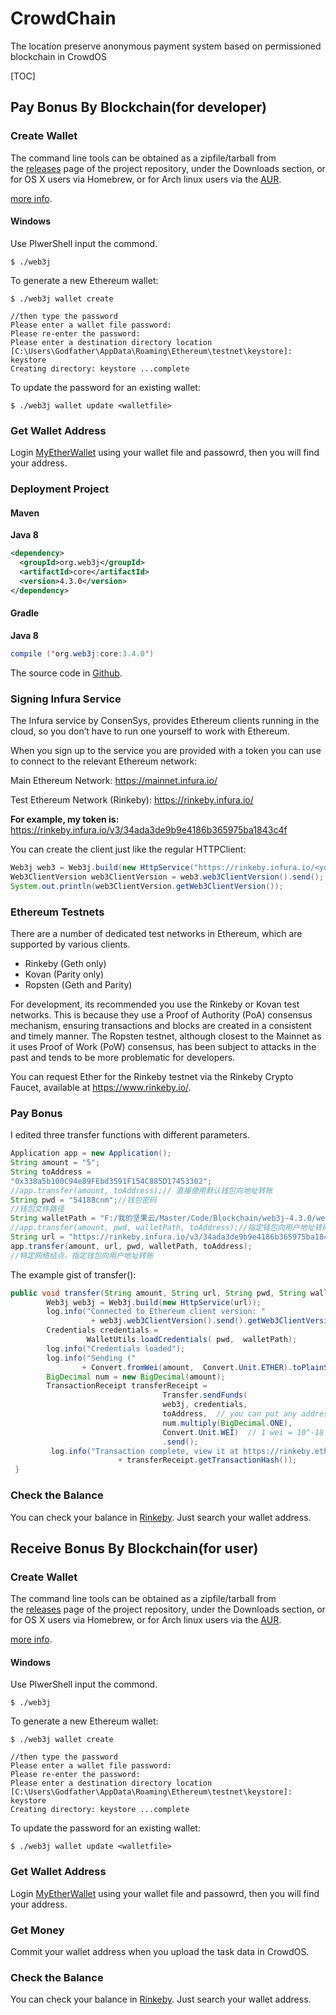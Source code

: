 # CrowdChain
The location preserve anonymous payment system based on permissioned blockchain in CrowdOS

[TOC]
## Pay Bonus By Blockchain(for developer)

### Create Wallet

The command line tools can be obtained as a zipfile/tarball from the [releases](
https://github.com/web3j/web3j/releases/tag/4.3.0) page of the project repository, under the Downloads section, or for OS X users via Homebrew, or for Arch linux users via the [AUR](
https://aur.archlinux.org/packages/web3j/).

 [more info](https://docs.web3j.io/command_line.html).

#### Windows
Use PlwerShell input the commond.
```Shell
$ ./web3j
```

To generate a new Ethereum wallet:
```shell
$ ./web3j wallet create

//then type the password
Please enter a wallet file password:
Please re-enter the password:
Please enter a destination directory location [C:\Users\Godfather\AppData\Roaming\Ethereum\testnet\keystore]: keystore
Creating directory: keystore ...complete
```

To update the password for an existing wallet:
```shell
$ ./web3j wallet update <walletfile>
```

### Get Wallet Address
Login [MyEtherWallet](https://www.myetherwallet.com/interface) using your wallet file and passowrd, then you will find your address.

### Deployment Project
#### Maven
**Java 8**
```xml
<dependency>
  <groupId>org.web3j</groupId>
  <artifactId>core</artifactId>
  <version>4.3.0</version>
</dependency>
```
#### Gradle

**Java 8**
```java
compile ('org.web3j:core:3.4.0')
```
The source code in [Github](https://github.com/JackKing-defier/CrowdChain).

### Signing Infura Service 

The Infura service by ConsenSys, provides Ethereum clients running in the cloud, so you don’t have to run one yourself to work with Ethereum.

When you sign up to the service you are provided with a token you can use to connect to the relevant Ethereum network:

Main Ethereum Network:
https://mainnet.infura.io/<your-token>

Test Ethereum Network (Rinkeby):
https://rinkeby.infura.io/<your-token>

**For example, my token is:**
https://rinkeby.infura.io/v3/34ada3de9b9e4186b365975ba1843c4f

You can create the client just like the regular HTTPClient:
```java
Web3j web3 = Web3j.build(new HttpService("https://rinkeby.infura.io/<your-token>"));
Web3ClientVersion web3ClientVersion = web3.web3ClientVersion().send();
System.out.println(web3ClientVersion.getWeb3ClientVersion());
```
### Ethereum Testnets

There are a number of dedicated test networks in Ethereum, which are supported by various clients.
+ Rinkeby (Geth only)
+ Kovan (Parity only)
+ Ropsten (Geth and Parity)

For development, its recommended you use the Rinkeby or Kovan test networks. This is because they use a Proof of Authority (PoA) consensus mechanism, ensuring transactions and blocks are created in a consistent and timely manner. The Ropsten testnet, although closest to the Mainnet as it uses Proof of Work (PoW) consensus, has been subject to attacks in the past and tends to be more problematic for developers.

You can request Ether for the Rinkeby testnet via the Rinkeby Crypto Faucet, available at https://www.rinkeby.io/.


### Pay Bonus 
I edited three transfer functions with different parameters.

```java
Application app = new Application();
String amount = "5";
String toAddress = 
"0x338a5b100C94e89FEbd3591F154C885D17453302";
//app.transfer(amount, toAddress);// 直接使用默认钱包向地址转账
String pwd = "54188cnm";//钱包密码
//钱包文件路径
String walletPath = "F:/我的坚果云/Master/Code/Blockchain/web3j-4.3.0/web3j-4.3.0/bin/keystore/UTC--2019-07-19T02-18-32.941000000Z--415042fa7b66826a06c6cff4bca2d43b214e50b2.json";
//app.transfer(amount, pwd, walletPath, toAddress);//指定钱包向用户地址转账
String url = "https://rinkeby.infura.io/v3/34ada3de9b9e4186b365975ba1843c4f";
app.transfer(amount, url, pwd, walletPath, toAddress);
//特定网络结点，指定钱包向用户地址转账

```
The example gist of transfer():
```java
public void transfer(String amount, String url, String pwd, String walletPath, String toAddress) throws  Exception {    
        Web3j web3j = Web3j.build(new HttpService(url));
        log.info("Connected to Ethereum client version: "           
                  + web3j.web3ClientVersion().send().getWeb3ClientVersion());
        Credentials credentials =            
                 WalletUtils.loadCredentials( pwd,  walletPath);   
        log.info("Credentials loaded");   
        log.info("Sending ("            
                + Convert.fromWei(amount,  Convert.Unit.ETHER).toPlainString() + " Ether)");    
        BigDecimal num = new BigDecimal(amount);    
        TransactionReceipt transferReceipt = 
                                  Transfer.sendFunds(           
                                  web3j, credentials,           
                                  toAddress,  // you can put any address here            
                                  num.multiply(BigDecimal.ONE), 
                                  Convert.Unit.WEI)  // 1 wei = 10^-18 Ether           
                                  .send();    
         log.info("Transaction complete, view it at https://rinkeby.etherscan.io/tx/"            
                        + transferReceipt.getTransactionHash());
 }

```


### Check the Balance
You can check your balance in [Rinkeby](https://rinkeby.etherscan.io/).
Just search your wallet address.


## Receive Bonus By Blockchain(for user)

### Create Wallet

The command line tools can be obtained as a zipfile/tarball from the [releases](
https://github.com/web3j/web3j/releases/tag/4.3.0) page of the project repository, under the Downloads section, or for OS X users via Homebrew, or for Arch linux users via the [AUR](
https://aur.archlinux.org/packages/web3j/).

 [more info](https://docs.web3j.io/command_line.html).

#### Windows
Use PlwerShell input the commond.
```Shell
$ ./web3j
```

To generate a new Ethereum wallet:
```shell
$ ./web3j wallet create

//then type the password
Please enter a wallet file password:
Please re-enter the password:
Please enter a destination directory location [C:\Users\Godfather\AppData\Roaming\Ethereum\testnet\keystore]: keystore
Creating directory: keystore ...complete
```

To update the password for an existing wallet:
```shell
$ ./web3j wallet update <walletfile>
```

### Get Wallet Address
Login [MyEtherWallet](https://www.myetherwallet.com/interface) using your wallet file and passowrd, then you will find your address.

### Get Money 
Commit your wallet address when you upload the task data in CrowdOS.

### Check the Balance
You can check your balance in [Rinkeby](https://rinkeby.etherscan.io/).
Just search your wallet address.



